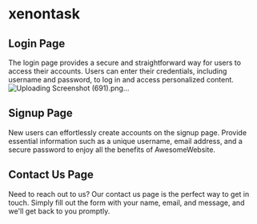 # xenontask
## Login Page

The login page provides a secure and straightforward way for users to access their accounts. Users can enter their credentials, including username and password, to log in and access personalized content.
![Uploading Screenshot (691).png…]()
## Signup Page

New users can effortlessly create accounts on the signup page. Provide essential information such as a unique username, email address, and a secure password to enjoy all the benefits of AwesomeWebsite.


## Contact Us Page

Need to reach out to us? Our contact us page is the perfect way to get in touch. Simply fill out the form with your name, email, and message, and we'll get back to you promptly.
